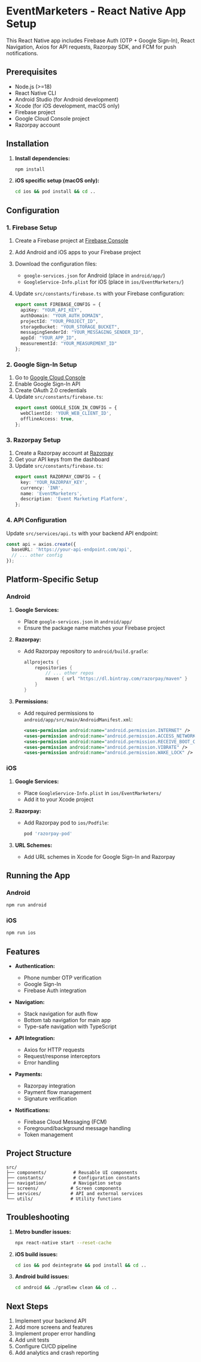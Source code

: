 # EventMarketers - React Native App Setup

This React Native app includes Firebase Auth (OTP + Google Sign-In), React Navigation, Axios for API requests, Razorpay SDK, and FCM for push notifications.

## Prerequisites

- Node.js (>=18)
- React Native CLI
- Android Studio (for Android development)
- Xcode (for iOS development, macOS only)
- Firebase project
- Google Cloud Console project
- Razorpay account

## Installation

1. **Install dependencies:**
   ```bash
   npm install
   ```

2. **iOS specific setup (macOS only):**
   ```bash
   cd ios && pod install && cd ..
   ```

## Configuration

### 1. Firebase Setup

1. Create a Firebase project at [Firebase Console](https://console.firebase.google.com/)
2. Add Android and iOS apps to your Firebase project
3. Download the configuration files:
   - `google-services.json` for Android (place in `android/app/`)
   - `GoogleService-Info.plist` for iOS (place in `ios/EventMarketers/`)

4. Update `src/constants/firebase.ts` with your Firebase configuration:
   ```typescript
   export const FIREBASE_CONFIG = {
     apiKey: "YOUR_API_KEY",
     authDomain: "YOUR_AUTH_DOMAIN",
     projectId: "YOUR_PROJECT_ID",
     storageBucket: "YOUR_STORAGE_BUCKET",
     messagingSenderId: "YOUR_MESSAGING_SENDER_ID",
     appId: "YOUR_APP_ID",
     measurementId: "YOUR_MEASUREMENT_ID"
   };
   ```

### 2. Google Sign-In Setup

1. Go to [Google Cloud Console](https://console.cloud.google.com/)
2. Enable Google Sign-In API
3. Create OAuth 2.0 credentials
4. Update `src/constants/firebase.ts`:
   ```typescript
   export const GOOGLE_SIGN_IN_CONFIG = {
     webClientId: 'YOUR_WEB_CLIENT_ID',
     offlineAccess: true,
   };
   ```

### 3. Razorpay Setup

1. Create a Razorpay account at [Razorpay](https://razorpay.com/)
2. Get your API keys from the dashboard
3. Update `src/constants/firebase.ts`:
   ```typescript
   export const RAZORPAY_CONFIG = {
     key: 'YOUR_RAZORPAY_KEY',
     currency: 'INR',
     name: 'EventMarketers',
     description: 'Event Marketing Platform',
   };
   ```

### 4. API Configuration

Update `src/services/api.ts` with your backend API endpoint:
```typescript
const api = axios.create({
  baseURL: 'https://your-api-endpoint.com/api',
  // ... other config
});
```

## Platform-Specific Setup

### Android

1. **Google Services:**
   - Place `google-services.json` in `android/app/`
   - Ensure the package name matches your Firebase project

2. **Razorpay:**
   - Add Razorpay repository to `android/build.gradle`:
     ```gradle
     allprojects {
         repositories {
             // ... other repos
             maven { url "https://dl.bintray.com/razorpay/maven" }
         }
     }
     ```

3. **Permissions:**
   - Add required permissions to `android/app/src/main/AndroidManifest.xml`:
     ```xml
     <uses-permission android:name="android.permission.INTERNET" />
     <uses-permission android:name="android.permission.ACCESS_NETWORK_STATE" />
     <uses-permission android:name="android.permission.RECEIVE_BOOT_COMPLETED" />
     <uses-permission android:name="android.permission.VIBRATE" />
     <uses-permission android:name="android.permission.WAKE_LOCK" />
     ```

### iOS

1. **Google Services:**
   - Place `GoogleService-Info.plist` in `ios/EventMarketers/`
   - Add it to your Xcode project

2. **Razorpay:**
   - Add Razorpay pod to `ios/Podfile`:
     ```ruby
     pod 'razorpay-pod'
     ```

3. **URL Schemes:**
   - Add URL schemes in Xcode for Google Sign-In and Razorpay

## Running the App

### Android
```bash
npm run android
```

### iOS
```bash
npm run ios
```

## Features

- **Authentication:**
  - Phone number OTP verification
  - Google Sign-In
  - Firebase Auth integration

- **Navigation:**
  - Stack navigation for auth flow
  - Bottom tab navigation for main app
  - Type-safe navigation with TypeScript

- **API Integration:**
  - Axios for HTTP requests
  - Request/response interceptors
  - Error handling

- **Payments:**
  - Razorpay integration
  - Payment flow management
  - Signature verification

- **Notifications:**
  - Firebase Cloud Messaging (FCM)
  - Foreground/background message handling
  - Token management

## Project Structure

```
src/
├── components/          # Reusable UI components
├── constants/           # Configuration constants
├── navigation/          # Navigation setup
├── screens/            # Screen components
├── services/           # API and external services
└── utils/              # Utility functions
```

## Troubleshooting

1. **Metro bundler issues:**
   ```bash
   npx react-native start --reset-cache
   ```

2. **iOS build issues:**
   ```bash
   cd ios && pod deintegrate && pod install && cd ..
   ```

3. **Android build issues:**
   ```bash
   cd android && ./gradlew clean && cd ..
   ```

## Next Steps

1. Implement your backend API
2. Add more screens and features
3. Implement proper error handling
4. Add unit tests
5. Configure CI/CD pipeline
6. Add analytics and crash reporting 